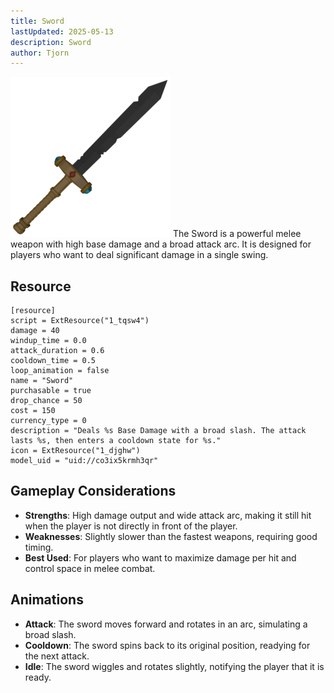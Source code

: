 ```yaml
---
title: Sword
lastUpdated: 2025-05-13
description: Sword
author: Tjorn
---
```


![Sword Icon](../../../../../../../assets/fowl-play/gameplay/combat/melee-combat/weapons/sword/sword.png)
The Sword is a powerful melee weapon with high base damage and a broad attack arc. It is designed for players who want to deal significant damage in a single swing.

## Resource

```gdscript
[resource]
script = ExtResource("1_tqsw4")
damage = 40
windup_time = 0.0
attack_duration = 0.6
cooldown_time = 0.5
loop_animation = false
name = "Sword"
purchasable = true
drop_chance = 50
cost = 150
currency_type = 0
description = "Deals %s Base Damage with a broad slash. The attack lasts %s, then enters a cooldown state for %s."
icon = ExtResource("1_djghw")
model_uid = "uid://co3ix5krmh3qr"
```

## Gameplay Considerations

- **Strengths**: High damage output and wide attack arc, making it still hit when the player is not directly in front of the player.
- **Weaknesses**: Slightly slower than the fastest weapons, requiring good timing.
- **Best Used**: For players who want to maximize damage per hit and control space in melee combat.

## Animations

- **Attack**: The sword moves forward and rotates in an arc, simulating a broad slash.
- **Cooldown**: The sword spins back to its original position, readying for the next attack.
- **Idle**: The sword wiggles and rotates slightly, notifying the player that it is ready.
